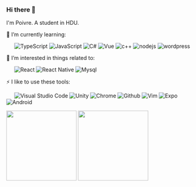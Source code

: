 ### Hi there 👋

I'm Poivre. A student in HDU.

🌱 I’m currently learning: 

&ensp;&ensp;&ensp;![TypeScript](https://img.shields.io/badge/-TypeScript-007ACC?style=flat-square&logo=TypeScript&logoColor=fff) ![JavaScript](https://img.shields.io/badge/-JavaScript-F7DF1E?style=flat-square&logo=JavaScript&logoColor=000) ![C#](https://img.shields.io/badge/-C%23-239120?style=flat-square&logo=c-sharp&logoColor=fff) ![Vue](https://img.shields.io/badge/-Vue-4FC08D?style=flat-square&logo=Vue.js&logoColor=fff) ![c++](https://img.shields.io/badge/-C%2B%2B-00599C?style=flat-square&logo=c%2B%2B&logoColor=fff) ![nodejs](https://img.shields.io/badge/-Node.js-43853D?style=flat-square&logo=node.js&logoColor=fff) ![wordpress](https://img.shields.io/badge/Wordpress-21759B?style=flat-square&logo=wordpress&logoColor=white)

🎉 I’m interested in things related to: 

&ensp;&ensp;&ensp;![React](https://img.shields.io/badge/-React-61DAFB?style=flat-square&logo=React&logoColor=000) ![React Native](https://img.shields.io/badge/-React_Native-20232A?style=flat-square&logo=react&logoColor=61DAFB) ![Mysql](https://img.shields.io/badge/MySQL-005C84?style=flat-square&logo=mysql&logoColor=white)

⚡ I like to use these tools: 

&ensp;&ensp;&ensp;![Visual Studio Code](https://img.shields.io/badge/-Visual%20Studio%20Code-007ACC?style=flat-square&logo=Visual%20Studio%20Code&logoColor=fff) ![Unity](https://img.shields.io/badge/-Unity-181717?style=flat-square&logo=Unity&logoColor=fff) ![Chrome](https://img.shields.io/badge/Google_chrome-ff822d?style=flat-square&logo=Google-chrome&logoColor=white) ![Github](https://img.shields.io/badge/-Github-181717?style=flat-square&logo=Github&logoColor=fff) ![Vim](https://img.shields.io/badge/VIM-%2311AB00.svg?&style=flat-square&logo=vim&logoColor=white) ![Expo](https://img.shields.io/badge/-Expo-181717?style=flat-square&logo=Expo&logoColor=fff") ![Android](https://img.shields.io/badge/-Android-3DDC84?style=flat-square&logo=Android&logoColor=fff)

 <img height="185px" src="https://github-readme-stats.vercel.app/api/?username=Poivre-hxx&layout=compact&count_private=true&show_icons=true&theme=tokyonight" /> <img height="185px" src="https://github-readme-stats.vercel.app/api/top-langs/?username=Poivre-hxx&layout=compact&count_private=true&show_icons=true&theme=tokyonight" />
